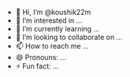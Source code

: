 - 👋 Hi, I’m @koushik22m
- 👀 I’m interested in ...
- 🌱 I’m currently learning ...
- 💞️ I’m looking to collaborate on ...
- 📫 How to reach me ...
- 😄 Pronouns: ...
- ⚡ Fun fact: ...

<!---
koushik22m/koushik22m is a ✨ special ✨ repository because its `README.md` (this file) appears on your GitHub profile.
You can click the Preview link to take a look at your changes.
--->
